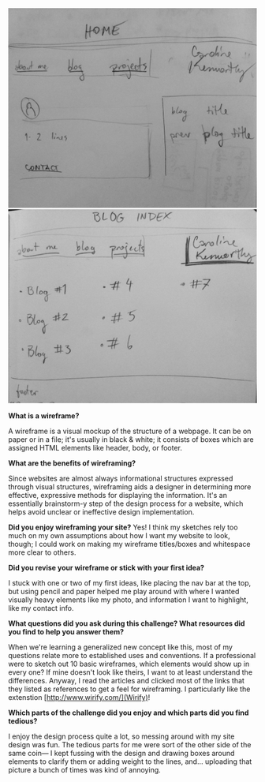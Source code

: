 <img src="imgs/wireframe-index.jpg" alt="home index wireframe">

<img src="imgs/wireframe-blog-index.jpg" alt="home index wireframe">

**What is a wireframe?**

A wireframe is a visual mockup of the structure of a webpage. It can be on paper or in a file; it's usually in black & white; it consists of boxes which are assigned HTML elements like header, body, or footer.

**What are the benefits of wireframing?**

Since websites are almost always informational structures expressed through visual structures, wireframing aids a designer in determining more effective, expressive methods for displaying the information. It's an essentially brainstorm-y step of the design process for a website, which helps avoid unclear or ineffective design implementation.

**Did you enjoy wireframing your site?**
Yes! I think my sketches rely too much on my own assumptions about how I want my website to look, though; I could work on making my wireframe titles/boxes and whitespace more clear to others.

**Did you revise your wireframe or stick with your first idea?**

I stuck with one or two of my first ideas, like placing the nav bar at the top, but using pencil and paper helped me play around with where I wanted visually heavy elements like my photo, and information I want to highlight, like my contact info.

**What questions did you ask during this challenge? What resources did you find to help you answer them?**

When we're learning a generalized new concept like this, most of my questions relate more to established uses and conventions. If a professional were to sketch out 10 basic wireframes, which elements would show up in every one? If mine doesn't look like theirs, I want to at least understand the differences. Anyway, I read the articles and clicked most of the links that they listed as references to get a feel for wireframing. I particularly like the extenstion [http://www.wirify.com/](Wirify)!

**Which parts of the challenge did you enjoy and which parts did you find tedious?**

I enjoy the design process quite a lot, so messing around with my site design was fun. The tedious parts for me were sort of the other side of the same coin— I kept fussing with the design and drawing boxes around elements to clarify them or adding weight to the lines, and... uploading that picture a bunch of times was kind of annoying.